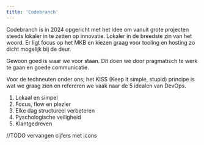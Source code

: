 ```yaml
---
title: 'Codebranch'
---
```

Codebranch is in 2024 opgericht met het idee om vanuit grote projecten steeds lokaler
in te zetten op innovatie. Lokaler in de breedste zin van het woord. 
Er ligt focus op het MKB en kiezen graag voor tooling en hosting zo dicht mogelijk bij de deur.

Gewoon goed is waar we voor staan. Dit doen we door pragmatisch te werk te gaan en goede communicatie.

Voor de techneuten onder ons; het KISS (Keep it simple, stupid) principe is wat we graag zien en refereren we vaak naar de 5 idealen van DevOps.
1. Lokaal en simpel
2. Focus, flow en plezier
3. Elke dag structureel verbeteren
4. Pyschologische veiligheid
5. Klantgedreven

//TODO vervangen cijfers met icons